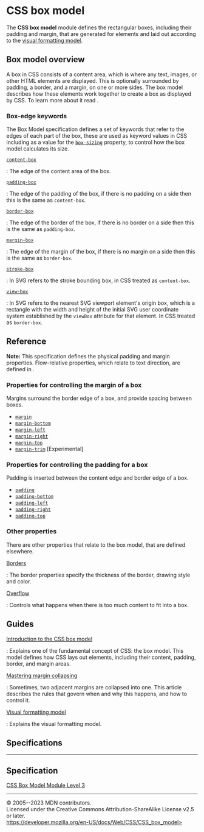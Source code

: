 CSS box model
=============

The **CSS box model** module defines the rectangular boxes, including
their padding and margin, that are generated for elements and laid out
according to the [visual formatting model](visual_formatting_model.md).

Box model overview
------------------

A box in CSS consists of a content area, which is where any text,
images, or other HTML elements are displayed. This is optionally
surrounded by padding, a border, and a margin, on one or more sides. The
box model describes how these elements work together to create a box as
displayed by CSS. To learn more about it read [](introduction_to_the_css_box_model.md).

### Box-edge keywords

The Box Model specification defines a set of keywords that refer to the
edges of each part of the box, these are used as keyword values in CSS
including as a value for the [`box-sizing`](box-sizing.md) property, to
control how the box model calculates its size.

[`content-box`](#content-box)

:   The edge of the content area of the box.

[`padding-box`](#padding-box)

:   The edge of the padding of the box, if there is no padding on a side
    then this is the same as `content-box`.

[`border-box`](#border-box)

:   The edge of the border of the box, if there is no border on a side
    then this is the same as `padding-box`.

[`margin-box`](#margin-box)

:   The edge of the margin of the box, if there is no margin on a side
    then this is the same as `border-box`.

[`stroke-box`](#stroke-box)

:   In SVG refers to the stroke bounding box, in CSS treated as
    `content-box`.

[`view-box`](#view-box)

:   In SVG refers to the nearest SVG viewport element\'s origin box,
    which is a rectangle with the width and height of the initial SVG
    user coordinate system established by the `viewBox` attribute for
    that element. In CSS treated as `border-box`.

Reference
---------

**Note:** This specification defines the physical padding and margin
properties. Flow-relative properties, which relate to text direction,
are defined in [](css_logical_properties_and_values.md).

### Properties for controlling the margin of a box

Margins surround the border edge of a box, and provide spacing between
boxes.

- [`margin`](margin.md)
- [`margin-bottom`](margin-bottom.md)
- [`margin-left`](margin-left.md)
- [`margin-right`](margin-right.md)
- [`margin-top`](margin-top.md)
- [`margin-trim`](margin-trim.md) [Experimental]

### Properties for controlling the padding for a box

Padding is inserted between the content edge and border edge of a box.

- [`padding`](padding.md)
- [`padding-bottom`](padding-bottom.md)
- [`padding-left`](padding-left.md)
- [`padding-right`](padding-right.md)
- [`padding-top`](padding-top.md)

### Other properties

There are other properties that relate to the box model, that are
defined elsewhere.

[Borders](css_backgrounds_and_borders.md)

:   The border properties specify the thickness of the border, drawing
    style and color.

[Overflow](overflow.md)

:   Controls what happens when there is too much content to fit into a
    box.

Guides
------

[Introduction to the CSS box model](introduction_to_the_css_box_model.md)

:   Explains one of the fundamental concept of CSS: the box model. This
    model defines how CSS lays out elements, including their content,
    padding, border, and margin areas.

[Mastering margin collapsing](mastering_margin_collapsing.md)

:   Sometimes, two adjacent margins are collapsed into one. This article
    describes the rules that govern when and why this happens, and how
    to control it.

[Visual formatting model](visual_formatting_model.md)

:   Explains the visual formatting model.

Specifications
--------------

  -----------------------------------------------------------------------

Specification
  -----------------------------------------------------------------------

  [CSS Box Model Module Level 3\
  ](https://drafts.csswg.org/css-box/)

  -----------------------------------------------------------------------

© 2005--2023 MDN contributors.\
Licensed under the Creative Commons Attribution-ShareAlike License v2.5
or later.\
https://developer.mozilla.org/en-US/docs/Web/CSS/CSS_box_model>
